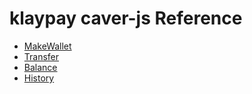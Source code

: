 # klaypay caver-js Reference
* [MakeWallet](https://github.com/endlessgate/klaypay-works/blob/main/MakeWallet.md)
* [Transfer](https://github.com/endlessgate/klaypay-works/blob/main/Transfer.md)
* [Balance](https://github.com/endlessgate/klaypay-works/blob/main/Balance.md)
* [History](https://github.com/endlessgate/klaypay-works/blob/main/History.md)

